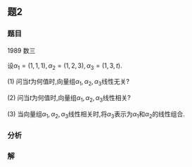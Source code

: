 ## 题2
### 题目
1989 数三 

设${\alpha }_{1} = ( {1,1,1}) ,{\alpha }_{2} = ( {1,2,3}) ,{\alpha }_{3} = ( {1,3, t})$.

(1) 问当$t$为何值时,向量组${\alpha }_{1},{\alpha }_{2},{\alpha }_{3}$线性无关?

(2) 问当$t$为何值时,向量组${\alpha }_{1},{\alpha }_{2},{\alpha }_{3}$线性相关?

(3) 当向量组${\alpha }_{1},{\alpha }_{2},{\alpha }_{3}$线性相关时,将${\alpha }_{3}$表示为${\alpha }_{1}$和${\alpha }_{2}$的线性组合.
### 分析

### 解